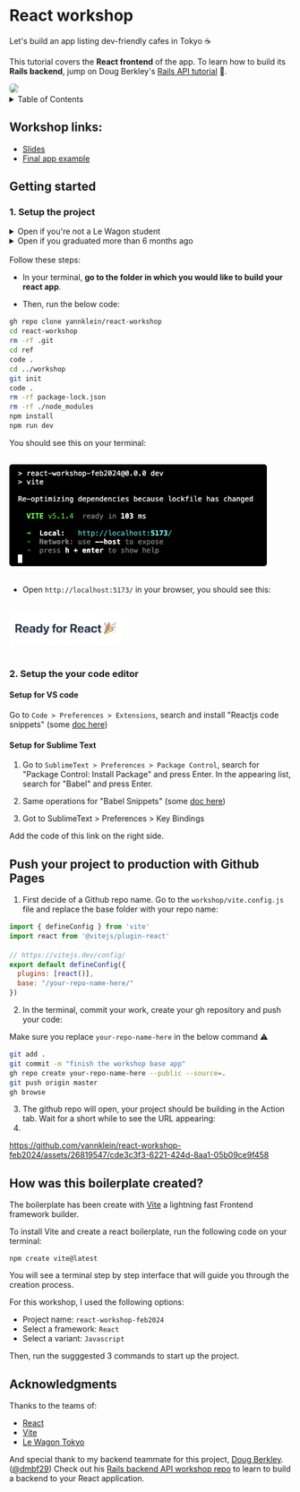 # React workshop

Let's build an app listing dev-friendly cafes in Tokyo ☕️

This tutorial covers the **React frontend** of the app. To learn how to build its **Rails backend**, jump on Doug Berkley's [Rails API tutorial](https://github.com/dmbf29/rails-api-tutorial) 💎. 

<img src=image-2.png width='640' style='border-radius: 5px;'>

<!-- TABLE OF CONTENTS -->
<details>
  <summary>Table of Contents</summary>
  <ol>
    <li><a href="#workshop-links">Workshop links</a></li>
    <li>
      <a href="#getting-started">Getting Started</a>
      <ul>
        <li><a href="#setup-the-project">Setup the project</a></li>
        <li><a href="#setup-the-your-code-editor">Setup the your code editor</a></li>
        <li><a href="#push-your-project-to-production-with-github-pages">ush your project to production with Github Pages</a></li>
      </ul>
    </li>
    <li><a href="#how-was-this-boilerplate-created">How was this boilerplate created?</a></li>
    <li><a href="#acknowledgments">Acknowledgments</a></li>
  </ol>
</details>

## Workshop links:

- [Slides](https://yannklein.github.io/react-workshop-ref/slides)
- [Final app example](https://yannklein.github.io/react-workshop-ref)

## Getting started

### 1. Setup the project

<details>
<summary>Open if you're not a Le Wagon student</summary>
You will need to install the softwares below if not done yet:

- Install NodeJS (https://nodejs.org/en/) version 16 or over

</details>

<details>
<summary>Open if you graduated more than 6 months ago</summary>
You need node v16 or over. Run the following in your terminal:

```bash
nvm install 16.15.1
nvm use 16.15.1
```

</details>
<br>
Follow these steps:

- In your terminal, **go to the folder in which you would like to build your react app**.

- Then, run the below code:

```bash
gh repo clone yannklein/react-workshop
cd react-workshop
rm -rf .git
cd ref
code .
cd ../workshop
git init
code .
rm -rf package-lock.json
rm -rf ./node_modules
npm install
npm run dev
```

You should see this on your terminal:

<img src=image.png width='460' style='border-radius: 5px; margin: 16px 0;'>

- Open `http://localhost:5173/` in your browser, you should see this:

<img src=image-1.png width='200' style='border-radius: 5px; margin: 16px 0;'>

### 2. Setup the your code editor

#### Setup for VS code

Go to `Code > Preferences > Extensions`, search and install "Reactjs code snippets" (some [doc here](https://marketplace.visualstudio.com/items?itemName=xabikos.ReactSnippets))

#### Setup for Sublime Text

1. Go to `SublimeText > Preferences > Package Control`, search for "Package Control: Install Package" and press Enter. In the appearing list, search for "Babel" and press Enter.

2. Same operations for "Babel Snippets" (some [doc here](https://packagecontrol.io/packages/Babel%20Snippets))

3. Got to SublimeText > Preferences > Key Bindings

Add the code of this link on the right side.

## Push your project to production with Github Pages

1. First decide of a Github repo name. Go to the `workshop/vite.config.js` file and replace the base folder with your repo name:
```javascript
import { defineConfig } from 'vite'
import react from '@vitejs/plugin-react'

// https://vitejs.dev/config/
export default defineConfig({
  plugins: [react()],
  base: "/your-repo-name-here/"
})

```

2. In the terminal, commit your work, create your gh repository and push your code:

Make sure you replace `your-repo-name-here` in the below command ⚠️

```bash
git add .
git commit -m "finish the workshop base app"
gh repo create your-repo-name-here --public --source=.
git push origin master
gh browse
```

3. The github repo will open, your project should be building in the Action tab. Wait for a short while to see the URL appearing:
4. 
https://github.com/yannklein/react-workshop-feb2024/assets/26819547/cde3c3f3-6221-424d-8aa1-05b09ce9f458




## How was this boilerplate created?

The boilerplate has been create with [Vite](https://vitejs.dev/) a lightning fast Frontend framework builder.

To install Vite and create a react boilerplate, run the following code on your terminal:

```
npm create vite@latest
```

You will see a terminal step by step interface that will guide you through the creation process.

For this workshop, I used the following options:
- Project name: `react-workshop-feb2024`
- Select a framework: `React`
- Select a variant: `Javascript`

Then, run the sugggested 3 commands to start up the project.


## Acknowledgments

Thanks to the teams of:
- [React](https://react.dev/)
- [Vite](https://vitejs.dev/)
- [Le Wagon Tokyo](https://lewagon.com/tokyo)

And special thank to my backend teammate for this project, [Doug Berkley](https://www.douglasberkley.com/). ([@dmbf29](https://github.com/dmbf29))
Check out his [Rails backend API workshop repo](https://github.com/dmbf29/rails-api-tutorial) to learn to build a backend to your React application.
